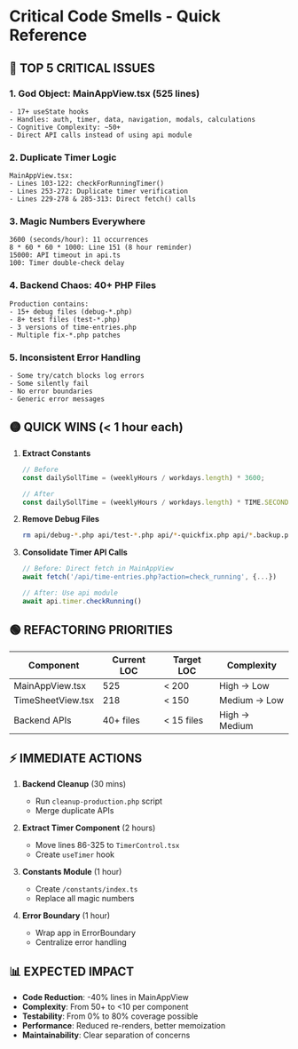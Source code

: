 # Critical Code Smells - Quick Reference

## 🔴 TOP 5 CRITICAL ISSUES

### 1. **God Object: MainAppView.tsx (525 lines)**
```
- 17+ useState hooks
- Handles: auth, timer, data, navigation, modals, calculations
- Cognitive Complexity: ~50+
- Direct API calls instead of using api module
```

### 2. **Duplicate Timer Logic**
```
MainAppView.tsx:
- Lines 103-122: checkForRunningTimer()
- Lines 253-272: Duplicate timer verification
- Lines 229-278 & 285-313: Direct fetch() calls
```

### 3. **Magic Numbers Everywhere**
```
3600 (seconds/hour): 11 occurrences
8 * 60 * 60 * 1000: Line 151 (8 hour reminder)
15000: API timeout in api.ts
100: Timer double-check delay
```

### 4. **Backend Chaos: 40+ PHP Files**
```
Production contains:
- 15+ debug files (debug-*.php)
- 8+ test files (test-*.php)  
- 3 versions of time-entries.php
- Multiple fix-*.php patches
```

### 5. **Inconsistent Error Handling**
```
- Some try/catch blocks log errors
- Some silently fail
- No error boundaries
- Generic error messages
```

## 🟡 QUICK WINS (< 1 hour each)

1. **Extract Constants**
   ```typescript
   // Before
   const dailySollTime = (weeklyHours / workdays.length) * 3600;
   
   // After
   const dailySollTime = (weeklyHours / workdays.length) * TIME.SECONDS_PER_HOUR;
   ```

2. **Remove Debug Files**
   ```bash
   rm api/debug-*.php api/test-*.php api/*-quickfix.php api/*.backup.php
   ```

3. **Consolidate Timer API Calls**
   ```typescript
   // Before: Direct fetch in MainAppView
   await fetch('/api/time-entries.php?action=check_running', {...})
   
   // After: Use api module
   await api.timer.checkRunning()
   ```

## 🟢 REFACTORING PRIORITIES

| Component | Current LOC | Target LOC | Complexity |
|-----------|------------|------------|------------|
| MainAppView.tsx | 525 | < 200 | High → Low |
| TimeSheetView.tsx | 218 | < 150 | Medium → Low |
| Backend APIs | 40+ files | < 15 files | High → Medium |

## ⚡ IMMEDIATE ACTIONS

1. **Backend Cleanup** (30 mins)
   - Run `cleanup-production.php` script
   - Merge duplicate APIs

2. **Extract Timer Component** (2 hours)
   - Move lines 86-325 to `TimerControl.tsx`
   - Create `useTimer` hook

3. **Constants Module** (1 hour)
   - Create `/constants/index.ts`
   - Replace all magic numbers

4. **Error Boundary** (1 hour)
   - Wrap app in ErrorBoundary
   - Centralize error handling

## 📊 EXPECTED IMPACT

- **Code Reduction**: -40% lines in MainAppView
- **Complexity**: From 50+ to <10 per component  
- **Testability**: From 0% to 80% coverage possible
- **Performance**: Reduced re-renders, better memoization
- **Maintainability**: Clear separation of concerns